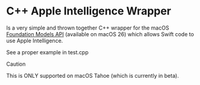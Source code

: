 # C++ Apple Intelligence Wrapper
Is a very simple and thrown together C++ wrapper for the macOS [Foundation Models API](https://developer.apple.com/documentation/foundationmodels) (available on macOS 26) which allows Swift code to use Apple Intelligence. 

See a proper example in test.cpp

> [!CAUTION]
> This is ONLY supported on macOS Tahoe (which is currently in beta).
